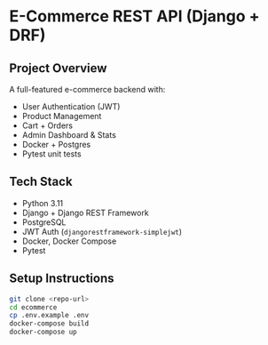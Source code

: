 # E-Commerce REST API (Django + DRF)

## Project Overview
A full-featured e-commerce backend with:
- User Authentication (JWT)
- Product Management
- Cart + Orders
- Admin Dashboard & Stats
- Docker + Postgres
- Pytest unit tests

##  Tech Stack
- Python 3.11
- Django + Django REST Framework
- PostgreSQL
- JWT Auth (`djangorestframework-simplejwt`)
- Docker, Docker Compose
- Pytest

## Setup Instructions

```bash
git clone <repo-url>
cd ecommerce
cp .env.example .env
docker-compose build
docker-compose up
